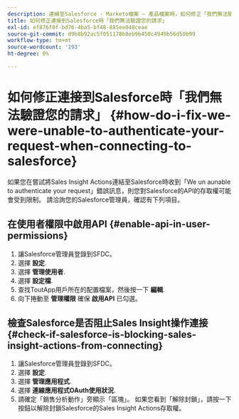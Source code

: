 ```yaml
---
description: 連線至Salesforce - Marketo檔案 — 產品檔案時，如何修正「我們無法驗證您的請求」
title: 如何修正連接到Salesforce時「我們無法驗證您的請求」
exl-id: ef876f0f-bd76-4ba5-bf48-885ee048ceae
source-git-commit: d9b8b92ac5f051178b8eb9b450c4949b56d50b99
workflow-type: tm+mt
source-wordcount: '193'
ht-degree: 0%

---
```


# 如何修正連接到Salesforce時「我們無法驗證您的請求」 {#how-do-i-fix-we-were-unable-to-authenticate-your-request-when-connecting-to-salesforce}

如果您在嘗試將Sales Insight Actions連結至Salesforce時收到「We un aunable to authenticate your request」錯誤訊息，則您對Salesforce的API的存取權可能會受到限制。 請洽詢您的Salesforce管理員，確認有下列項目。

## 在使用者權限中啟用API {#enable-api-in-user-permissions}

1. 讓Salesforce管理員登錄到SFDC。
1. 選擇 **設定**.
1. 選擇 **管理使用者**.
1. 選擇 **設定檔**.
1. 查找ToutApp用戶所在的配置檔案，然後按一下 **編輯**.
1. 向下捲動至 **管理權限** 確保 **啟用API** 已勾選。

## 檢查Salesforce是否阻止Sales Insight操作連接 {#check-if-salesforce-is-blocking-sales-insight-actions-from-connecting}

1. 讓Salesforce管理員登錄到SFDC。
1. 選擇 **設定**.
1. 選擇 **管理應用程式**.
1. 選擇 **連線應用程式OAuth使用狀況**.
1. 請確定「銷售分析動作」旁顯示「區塊」。 如果您看到「解除封鎖」，請按一下按鈕以解除封鎖Salesforce的Sales Insight Actions存取權。
